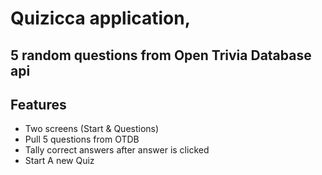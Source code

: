 # Quizicca application, 
## 5 random questions from Open Trivia Database api

## Features
- Two screens (Start & Questions)
- Pull 5 questions from OTDB
- Tally correct answers after answer is clicked
- Start A new Quiz